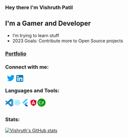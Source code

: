 ### Hey there I'm Vishruth Patil 
## I'm a Gamer and Developer

- I’m trying to learn stuff
- 2023 Goals: Contribute more to Open Source projects

### [Portfolio](https://vishruthp.github.io/portfolio/)

### Connect with me:
[<img align="left" alt="Twitter" width="36px" src="/twitter.png"/>][twitter]
[<img align="left" alt="LinkedIn" width="22px" src="/linkedin.png"/>][linkedin]
<br />

### Languages and Tools:

<img align="left" alt="Visual Studio Code" width="26px" src="/vscode.svg" />
<img align="left" alt="React" width="26px" src="/react.png" />
<img align="left" alt="React" width="26px" src="/flutter.png" />
<img align="left" alt="React" width="26px" src="/angular.png" />
<img align="left" alt="React" width="26px" src="/csharp.png" />
<br />
<br />

[twitter]: https://twitter.com/vishruthpatil
[linkedin]: https://www.linkedin.com/in/vishruth-patil-55962ab6

### Stats:

[![Vishruth's GitHub stats](https://github-readme-stats.vercel.app/api?username=vishruthp)](https://github.com/vishruthp/github-readme-stats)
